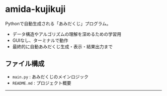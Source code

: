 #  amida-kujikuji

Pythonで自動生成される「あみだくじ」プログラム。

- データ構造やアルゴリズムの理解を深めるための学習用
- GUIなし、ターミナルで動作
- 最終的に自動あみだくじ生成・表示・結果出力まで

## ファイル構成
- `main.py` : あみだくじのメインロジック
- `README.md` : プロジェクト概要

---
